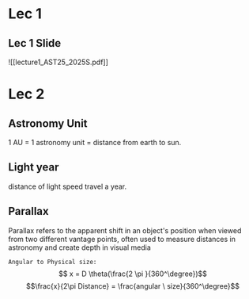 # Lec 1
## Lec 1  Slide
![[lecture1_AST25_2025S.pdf]]
# Lec 2

## Astronomy Unit
1 AU = 1 astronomy unit = distance from earth to sun.
## Light year
distance of light speed travel a year.

## Parallax
Parallax refers to the apparent shift in an object's position when viewed from two different vantage points, often used to measure distances in astronomy and create depth in visual media

``Angular to Physical size:`` $$ x = D \theta(\frac{2 \pi }{360^\degree})$$$$\frac{x}{2\pi Distance} = \frac{angular \ size}{360^\degree}$$
